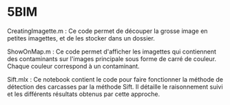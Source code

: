# 5BIM

CreatingImagette.m : Ce code permet de découper la grosse image en petites imagettes, et de les stocker dans un dossier.

ShowOnMap.m : Ce code permet d'afficher les imagettes qui contiennent des contaminants sur l'images principale sous forme de carré de couleur. Chaque couleur correspond à un contaminant.

Sift.mlx : Ce notebook contient le code pour faire fonctionner la méthode de détection des carcasses par la méthode Sift. Il détaille le raisonnement suivi et les différents résultats obtenus par cette approche.



